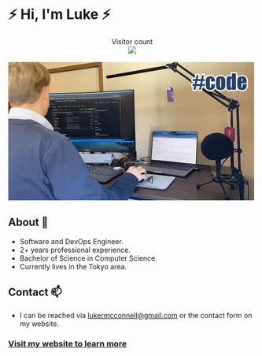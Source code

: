 

# **⚡ Hi, I'm Luke ⚡**
<p align="center"> 
  Visitor count<br>
  <img src="https://profile-counter.glitch.me/lrmcc/count.svg" />
</p>
<picture>
 <source media="(prefers-color-scheme: dark)" srcset="/code-negative.gif">
 <source media="(prefers-color-scheme: light)" srcset="/code.gif">
 <img alt="Coding sequence" src="/code.gif">
</picture>



## About 👱
- Software and DevOps Engineer.
- 2+ years professional experience.
- Bachelor of Science in Computer Science.
- Currently lives in the Tokyo area.

## Contact 📫
- I can be reached via lukermcconnell@gmail.com or the contact form on my website.

### [Visit my website to learn more](https://lukemcconnell.net/)

